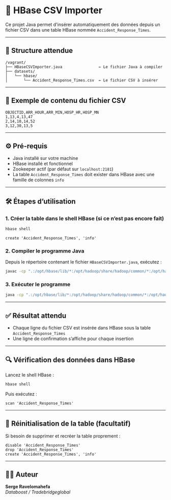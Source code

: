 # 🧩 HBase CSV Importer

Ce projet Java permet d'insérer automatiquement des données depuis un fichier CSV dans une table HBase nommée `Accident_Response_Times`.

---

## 📂 Structure attendue

```
/vagrant/
├── HBaseCSVImporter.java                ← Le fichier Java à compiler
├── datasets/
│   └── hbase/
│       └── Accident_Response_Times.csv  ← Le fichier CSV à insérer
```

---

## 📄 Exemple de contenu du fichier CSV

```
OBJECTID,ARR_HOUR,ARR_MIN,HOSP_HR,HOSP_MN
1,13,4,13,47
2,14,10,14,52
3,12,30,13,5
```

---

## ⚙️ Pré-requis

- Java installé sur votre machine
- HBase installé et fonctionnel
- Zookeeper actif (par défaut sur `localhost:2181`)
- La table `Accident_Response_Times` doit exister dans HBase avec une famille de colonnes `info`

---

## 🛠️ Étapes d’utilisation

### 1. Créer la table dans le shell HBase (si ce n’est pas encore fait)

```bash
hbase shell
```

```hbase
create 'Accident_Response_Times', 'info'
```

### 2. Compiler le programme Java

Depuis le répertoire contenant le fichier `HBaseCSVImporter.java`, exécutez :

```bash
javac -cp ".:/opt/hbase/lib/*:/opt/hadoop/share/hadoop/common/*:/opt/hadoop/share/hadoop/common/lib/*" HBaseCSVImporter.java
```

### 3. Exécuter le programme

```bash
java -cp ".:/opt/hbase/lib/*:/opt/hadoop/share/hadoop/common/*:/opt/hadoop/share/hadoop/common/lib/*" HBaseCSVImporter
```

---

## ✅ Résultat attendu

- Chaque ligne du fichier CSV est insérée dans HBase sous la table `Accident_Response_Times`
- Une ligne de confirmation s’affiche pour chaque insertion

---

## 🔍 Vérification des données dans HBase

Lancez le shell HBase :

```bash
hbase shell
```

Puis exécutez :

```hbase
scan 'Accident_Response_Times'
```

---

## 🧹 Réinitialisation de la table (facultatif)

Si besoin de supprimer et recréer la table proprement :

```hbase
disable 'Accident_Response_Times'
drop 'Accident_Response_Times'
create 'Accident_Response_Times', 'info'
```

---

## 🧑‍💻 Auteur

**Serge Ravelomahefa**  
*Databoost / Tradebridgeglobal*
